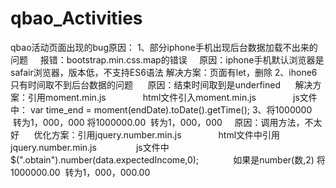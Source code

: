 # qbao_Activities
qbao活动页面出现的bug原因：
1、部分iphone手机出现后台数据加载不出来的问题
      报错：bootstrap.min.css.map的错误
      原因：iphone手机默认浏览器是safair浏览器，版本低，不支持ES6语法
      解决方案：页面有let，删除
2、ihone6只有时间取不到后台数据的问题
      原因：结束时间取到是underfined
      解决方案：引用moment.min.js
               html文件引入moment.min.js
               js文件中：
                      var time_end = moment(endDate).toDate().getTime();
3、将1000000  转为1，000，000 
   将1000000.00  转为1，000，000
      原因：调用方法，不太好
      优化方案：引用jquery.number.min.js
               html文件中引用jquery.number.min.js
                js文件中
                      $(".obtain").number(data.expectedIncome,0);
              如果是number(数,2)   将1000000.00  转为1，000，000.00
